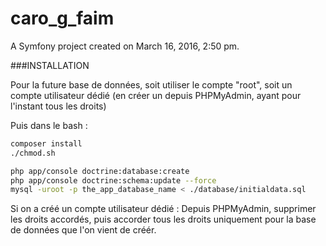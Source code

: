 caro_g_faim
===========

A Symfony project created on March 16, 2016, 2:50 pm.

###INSTALLATION

Pour la future base de données, soit utiliser le compte "root", soit un compte utilisateur dédié (en créer un depuis PHPMyAdmin, ayant pour l'instant tous les droits)

Puis dans le bash :

```bash
composer install
./chmod.sh

php app/console doctrine:database:create
php app/console doctrine:schema:update --force
mysql -uroot -p the_app_database_name < ./database/initialdata.sql
```

Si on a créé un compte utilisateur dédié :
Depuis PHPMyAdmin, supprimer les droits accordés, 
puis accorder tous les droits uniquement pour la base de données que l'on vient de créér.
